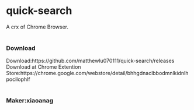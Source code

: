 <h1>quick-search</h1>
 A crx of Chrome Browser.</br></br>
<h3>Download</h3>
 Download:https://github.com/matthewlu070111/quick-search/releases</br>
 Download at Chrome Extention Store:https://chrome.google.com/webstore/detail/bhhgdnaclbbodmnlkidnlhpocilophlf</br></br>
<h3>Maker:xiaoanag</h3>